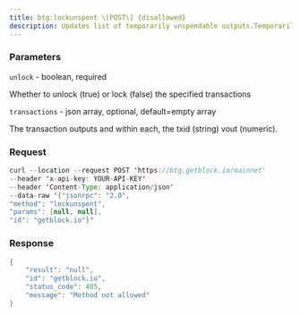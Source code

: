 ```yaml
---
title: btg:lockunspent \[POST\] {disallowed}
description: Updates list of temporarily unspendable outputs.Temporarily lock (unlock=false) or unlock (unlock=true) specifiedtransaction outputs.If no transaction outputs are specified when unlocking then all currentlocked transaction outputs are unlocked.A locked transaction output will not be chosen by automatic coinselection, when spending bitcoins.Manually selected coins are automatically unlocked.Locks are stored in memory only. Nodes start with zero locked outputs,and the locked output list is always cleared (by virtue of process exit)when a node stops or fails.Also see the listunspent call
---
```


### Parameters


`unlock` - boolean, required

Whether to unlock (true) or lock (false) the specified transactions

`transactions` - json array, optional, default=empty array

The transaction outputs and within each, the txid (string) vout
(numeric).

### Request

``` java
curl --location --request POST 'https://btg.getblock.io/mainnet' 
--header 'x-api-key: YOUR-API-KEY' 
--header 'Content-Type: application/json' 
--data-raw '{"jsonrpc": "2.0",
"method": "lockunspent",
"params": [null, null],
"id": "getblock.io"}'
```

###  Response

``` java
{
    "result": "null",
    "id": "getblock.io",
    "status_code": 405,
    "message": "Method not allowed"
}
```

